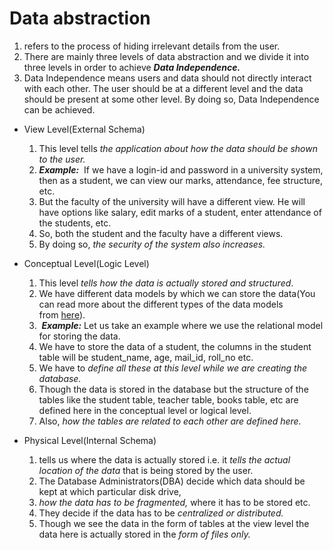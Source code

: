 # Data abstraction
1. refers to the process of hiding irrelevant details from the user.
2. There are mainly three levels of data abstraction and we divide it into three levels in order to achieve ***Data Independence.*** 
3. Data Independence means users and data should not directly interact with each other. The user should be at a different level and the data should be present at some other level. By doing so, Data Independence can be achieved.

- View Level(External Schema)
    1. This level tells *the application about how the data should be shown to the user.* 
    2. ***Example:*** 
    If we have a login-id and password in a university system, then as a student, we can view our marks, attendance, fee structure, etc. 
    3. But the faculty of the university will have a different view. He will have options like salary, edit marks of a student, enter attendance of the students, etc. 
    4. So, both the student and the faculty have a different views. 
    5. By doing so, *the security of the system also increases.*

- Conceptual Level(Logic Level)
    1. This level *tells how the data is actually stored and structured*. 
    2. We have different data models by which we can store the data(You can read more about the different types of the data models from [here](https://afteracademy.com/blog/what-is-data-model-in-dbms-and-what-are-its-types)).
    3.  ***Example:*** Let us take an example where we use the relational model for storing the data. 
    4. We have to store the data of a student, the columns in the student table will be student_name, age, mail_id, roll_no etc. 
    5. We have to *define all these at this level while we are creating the database.* 
    6. Though the data is stored in the database but the structure of the tables like the student table, teacher table, books table, etc are defined here in the conceptual level or logical level.
    7.  Also, *how the tables are related to each other are defined here.*

- Physical Level(Internal Schema)
    1. tells us where the data is actually stored i.e. it *tells the actual location of the data* that is being stored by the user. 
    2. The Database Administrators(DBA) decide which data should be kept at which particular disk drive, 
    3. *how the data has to be fragmented,* where it has to be stored etc. 
    4. They decide if the data has to be *centralized or distributed.* 
    5. Though we see the data in the form of tables at the view level the data here is actually stored in the *form of files only.*
